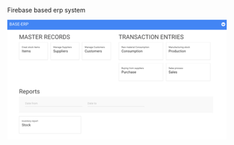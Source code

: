 Firebase based erp system

![sample](https://github.com/muthugit/erp-firebase/blob/master/Screenshot%202017-09-21%2001.24.29.png)
